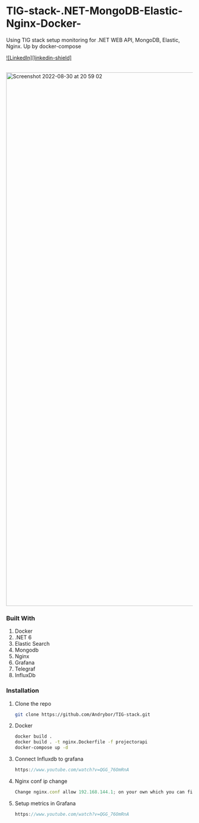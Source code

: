 # TIG-stack-.NET-MongoDB-Elastic-Nginx-Docker-
Using TIG stack setup monitoring for .NET WEB API, MongoDB, Elastic, Nginx. Up by docker-compose

[![LinkedIn][linkedin-shield]][linkedin-url]



<!-- PROJECT LOGO -->
<br />
<img width="1440" alt="Screenshot 2022-08-30 at 20 59 02" src="https://user-images.githubusercontent.com/34246721/187523737-f2c7edc2-fbac-4b18-b92e-3387ef81a853.png">


### Built With

1. Docker
2. .NET 6
3. Elastic Search
4. Mongodb
5. Nginx
6. Grafana
7. Telegraf
8. InfluxDb


### Installation

1. Clone the repo
   ```sh
   git clone https://github.com/Andrybor/TIG-stack.git
   ```
3. Docker
   ```sh
   docker build .
   docker build . -t nginx.Dockerfile -f projectorapi
   docker-compose up -d
   ```
4. Connect Influxdb to grafana
   ```js
   https://www.youtube.com/watch?v=QGG_76OmRnA
   ```
5. Nginx conf ip change
   ```js
   Change nginx.conf allow 192.168.144.1; on your own which you can find in docker logs
   ```
6. Setup metrics in Grafana
   ```js
   https://www.youtube.com/watch?v=QGG_76OmRnA
   ```


[linkedin-url]: https://www.linkedin.com/in/andrii-borysenko-68a8a518a/
